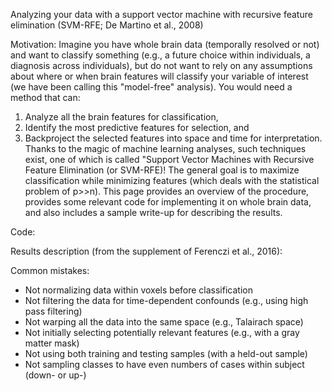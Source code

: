 Analyzing your data with a support vector machine with recursive feature elimination (SVM-RFE; De Martino et al., 2008)

Motivation: Imagine you have whole brain data (temporally resolved or not) and want to classify something (e.g., a future choice within individuals, a diagnosis across individuals), but do not want to rely on any assumptions about where or when brain features will classify your variable of interest (we have been calling this "model-free" analysis). You would need a method that can: 
1) Analyze all the brain features for classification, 
2) Identify the most predictive features for selection, and 
3) Backproject the selected features into space and time for interpretation. 
Thanks to the magic of machine learning analyses, such techniques exist, one of which is called "Support Vector Machines with Recursive Feature Elimination (or SVM-RFE)! The general goal is to maximize classification while minimizing features (which deals with the statistical problem of p>>n). This page provides an overview of the procedure, provides some relevant code for implementing it on whole brain data, and also includes a sample write-up for describing the results. 

Code: 


Results description (from the supplement of Ferenczi et al., 2016): 


Common mistakes: 
* Not normalizing data within voxels before classification
* Not filtering the data for time-dependent confounds (e.g., using high pass filtering)
* Not warping all the data into the same space (e.g., Talairach space)
* Not initially selecting potentially relevant features (e.g., with a gray matter mask)
* Not using both training and testing samples (with a held-out sample)
* Not sampling classes to have even numbers of cases within subject (down- or up-)
